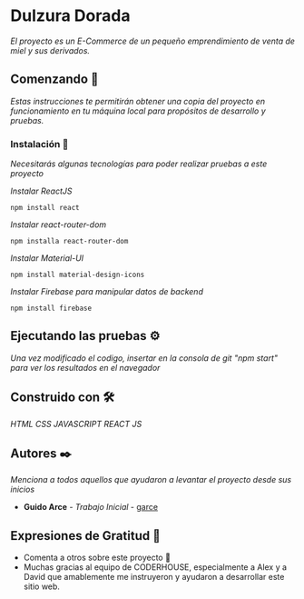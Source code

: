 # Dulzura Dorada

_El proyecto es un E-Commerce de un pequeño emprendimiento de venta de miel y sus derivados._

## Comenzando 🚀

_Estas instrucciones te permitirán obtener una copia del proyecto en funcionamiento en tu máquina local para propósitos de desarrollo y pruebas._

### Instalación 🔧

_Necesitarás algunas tecnologías para poder realizar pruebas a este proyecto_

_Instalar ReactJS_

```
npm install react
```

_Instalar react-router-dom_

```
npm installa react-router-dom
```

_Instalar Material-UI_

```
npm install material-design-icons
```

_Instalar Firebase para manipular datos de backend_

```
npm install firebase
```

## Ejecutando las pruebas ⚙️

_Una vez modificado el codigo, insertar en la consola de git "npm start" para ver los resultados en el navegador_


## Construido con 🛠️

_HTML_
_CSS_
_JAVASCRIPT_
_REACT JS_

## Autores ✒️

_Menciona a todos aquellos que ayudaron a levantar el proyecto desde sus inicios_

* **Guido Arce** - *Trabajo Inicial* - [garce](https://www.instagram.com/chinoarce0/)

## Expresiones de Gratitud 🎁

* Comenta a otros sobre este proyecto 📢
* Muchas gracias al equipo de CODERHOUSE, especialmente a Alex y a David que amablemente me instruyeron y ayudaron a desarrollar este sitio web. 
